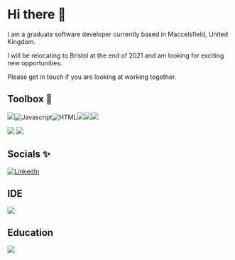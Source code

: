 # Hi there 👋

I am a graduate software developer currently based in Maccelsfield, United Kingdom.

I will be relocating to Bristol at the end of 2021 and am looking for exciting new opportunities.

Please get in touch if you are looking at working together.

## Toolbox   :toolbox:
<img src="https://img.shields.io/badge/CSS-239120?&style=for-the-badge&logo=css3&logoColor=white"><img src="https://img.shields.io/badge/JavaScript-F7DF1E?style=for-the-badge&logo=javascript&logoColor=black" alt="Javascript"><img src="https://img.shields.io/badge/HTML-239120?style=for-the-badge&logo=html5&logoColor=white" alt="HTML"><img src="https://img.shields.io/badge/HTML5-E34F26?style=for-the-badge&logo=html5&logoColor=white"><img src="https://img.shields.io/badge/Sass-CC6699?style=for-the-badge&logo=sass&logoColor=white"><img src="https://img.shields.io/badge/React-20232A?style=for-the-badge&logo=react&logoColor=61DAFB">

<img src ="https://github-readme-stats.vercel.app/api/top-langs/?username=hoopercode">
<img src ="https://github-readme-stats.vercel.app/api?username=hoopercode&show_icons=true">


## Socials :sparkles:

<a href="https://www.linkedin.com/in/rob-hooper-74039519/"><img src="https://img.shields.io/badge/LinkedIn-0077B5?style=for-the-badge&logo=linkedin&logoColor=white" alt="LinkedIn"></a>

## IDE

<img src="https://img.shields.io/badge/Visual_Studio_Code-0078D4?style=for-the-badge&logo=visual%20studio%20code&logoColor=white">

## Education

<img src="https://img.shields.io/badge/Udemy-EC5252?style=for-the-badge&logo=Udemy&logoColor=white">


